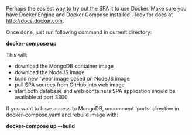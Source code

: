 Perhaps the easiest way to try out the SPA it to use Docker. Make sure you have Docker Engine
and Docker Compose installed - look for docs at http://docs.docker.com.

Once done, just run following command in current directory:

**docker-compose up**

This will:
- download the MongoDB container image
- download the NodeJS image
- build new 'web' image based on NodeJS image
- pull SPA sources from GitHub into web image
- start both database and web containers
SPA application should be available at port 3300.

If you want to have access to MongoDB, uncomment 'ports' directive in docker-compose.yaml and
rebuild image with:

**docker-compose up --build**

